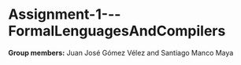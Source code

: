 # Assignment-1---FormalLenguagesAndCompilers

**Group members:** Juan José Gómez Vélez and Santiago Manco Maya

